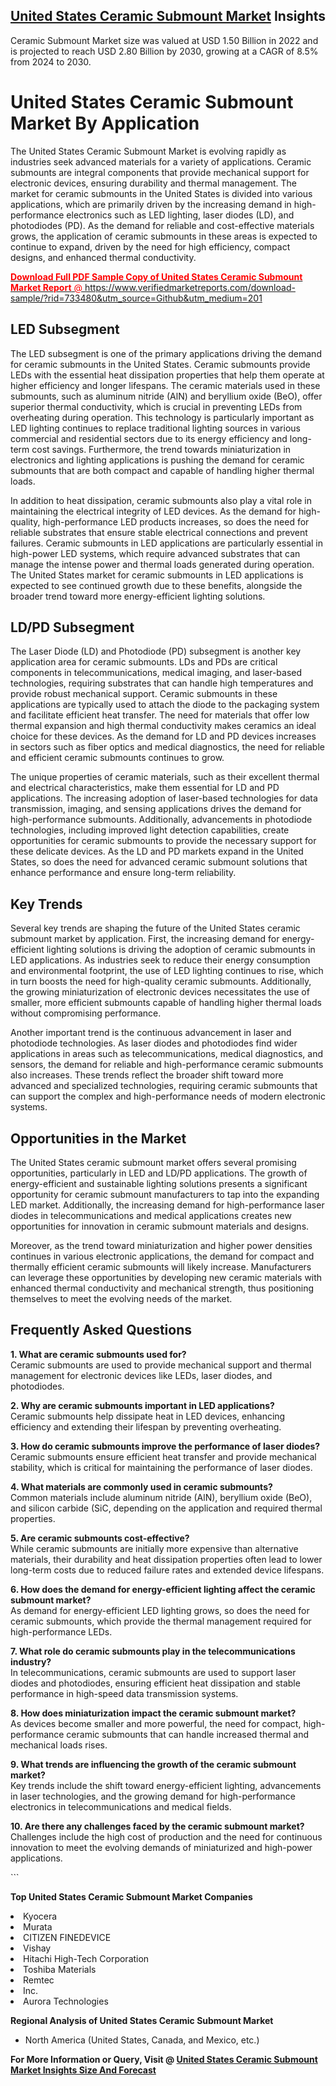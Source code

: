 <h2><a href="https://www.verifiedmarketreports.com/download-sample/?rid=733480&amp;utm_source=Github&amp;utm_medium=201" target="_blank">United States Ceramic Submount Market</a> Insights</h2><p>Ceramic Submount Market size was valued at USD 1.50 Billion in 2022 and is projected to reach USD 2.80 Billion by 2030, growing at a CAGR of 8.5% from 2024 to 2030.</p><p><h1>United States Ceramic Submount Market By Application</h1><p>The United States Ceramic Submount Market is evolving rapidly as industries seek advanced materials for a variety of applications. Ceramic submounts are integral components that provide mechanical support for electronic devices, ensuring durability and thermal management. The market for ceramic submounts in the United States is divided into various applications, which are primarily driven by the increasing demand in high-performance electronics such as LED lighting, laser diodes (LD), and photodiodes (PD). As the demand for reliable and cost-effective materials grows, the application of ceramic submounts in these areas is expected to continue to expand, driven by the need for high efficiency, compact designs, and enhanced thermal conductivity.<p><a href="#"><p><span class=""><span style="color: #ff0000;"><strong>Download Full PDF Sample Copy of United States Ceramic Submount Market Report</strong> @ </span><a href="https://www.verifiedmarketreports.com/download-sample/?rid=733480&amp;utm_source=Github&amp;utm_medium=201" target="_blank">https://www.verifiedmarketreports.com/download-sample/?rid=733480&amp;utm_source=Github&amp;utm_medium=201</a></span></p></a></p><h2>LED Subsegment</h2><p>The LED subsegment is one of the primary applications driving the demand for ceramic submounts in the United States. Ceramic submounts provide LEDs with the essential heat dissipation properties that help them operate at higher efficiency and longer lifespans. The ceramic materials used in these submounts, such as aluminum nitride (AlN) and beryllium oxide (BeO), offer superior thermal conductivity, which is crucial in preventing LEDs from overheating during operation. This technology is particularly important as LED lighting continues to replace traditional lighting sources in various commercial and residential sectors due to its energy efficiency and long-term cost savings. Furthermore, the trend towards miniaturization in electronics and lighting applications is pushing the demand for ceramic submounts that are both compact and capable of handling higher thermal loads.<p>In addition to heat dissipation, ceramic submounts also play a vital role in maintaining the electrical integrity of LED devices. As the demand for high-quality, high-performance LED products increases, so does the need for reliable substrates that ensure stable electrical connections and prevent failures. Ceramic submounts in LED applications are particularly essential in high-power LED systems, which require advanced substrates that can manage the intense power and thermal loads generated during operation. The United States market for ceramic submounts in LED applications is expected to see continued growth due to these benefits, alongside the broader trend toward more energy-efficient lighting solutions.</p><h2>LD/PD Subsegment</h2><p>The Laser Diode (LD) and Photodiode (PD) subsegment is another key application area for ceramic submounts. LDs and PDs are critical components in telecommunications, medical imaging, and laser-based technologies, requiring substrates that can handle high temperatures and provide robust mechanical support. Ceramic submounts in these applications are typically used to attach the diode to the packaging system and facilitate efficient heat transfer. The need for materials that offer low thermal expansion and high thermal conductivity makes ceramics an ideal choice for these devices. As the demand for LD and PD devices increases in sectors such as fiber optics and medical diagnostics, the need for reliable and efficient ceramic submounts continues to grow.<p>The unique properties of ceramic materials, such as their excellent thermal and electrical characteristics, make them essential for LD and PD applications. The increasing adoption of laser-based technologies for data transmission, imaging, and sensing applications drives the demand for high-performance submounts. Additionally, advancements in photodiode technologies, including improved light detection capabilities, create opportunities for ceramic submounts to provide the necessary support for these delicate devices. As the LD and PD markets expand in the United States, so does the need for advanced ceramic submount solutions that enhance performance and ensure long-term reliability.</p><h2>Key Trends</h2><p>Several key trends are shaping the future of the United States ceramic submount market by application. First, the increasing demand for energy-efficient lighting solutions is driving the adoption of ceramic submounts in LED applications. As industries seek to reduce their energy consumption and environmental footprint, the use of LED lighting continues to rise, which in turn boosts the need for high-quality ceramic submounts. Additionally, the growing miniaturization of electronic devices necessitates the use of smaller, more efficient submounts capable of handling higher thermal loads without compromising performance.<p>Another important trend is the continuous advancement in laser and photodiode technologies. As laser diodes and photodiodes find wider applications in areas such as telecommunications, medical diagnostics, and sensors, the demand for reliable and high-performance ceramic submounts also increases. These trends reflect the broader shift toward more advanced and specialized technologies, requiring ceramic submounts that can support the complex and high-performance needs of modern electronic systems.</p><h2>Opportunities in the Market</h2><p>The United States ceramic submount market offers several promising opportunities, particularly in LED and LD/PD applications. The growth of energy-efficient and sustainable lighting solutions presents a significant opportunity for ceramic submount manufacturers to tap into the expanding LED market. Additionally, the increasing demand for high-performance laser diodes in telecommunications and medical applications creates new opportunities for innovation in ceramic submount materials and designs.<p>Moreover, as the trend toward miniaturization and higher power densities continues in various electronic applications, the demand for compact and thermally efficient ceramic submounts will likely increase. Manufacturers can leverage these opportunities by developing new ceramic materials with enhanced thermal conductivity and mechanical strength, thus positioning themselves to meet the evolving needs of the market.</p><h2>Frequently Asked Questions</h2><p><strong>1. What are ceramic submounts used for?</strong><br> Ceramic submounts are used to provide mechanical support and thermal management for electronic devices like LEDs, laser diodes, and photodiodes.</p><p><strong>2. Why are ceramic submounts important in LED applications?</strong><br> Ceramic submounts help dissipate heat in LED devices, enhancing efficiency and extending their lifespan by preventing overheating.</p><p><strong>3. How do ceramic submounts improve the performance of laser diodes?</strong><br> Ceramic submounts ensure efficient heat transfer and provide mechanical stability, which is critical for maintaining the performance of laser diodes.</p><p><strong>4. What materials are commonly used in ceramic submounts?</strong><br> Common materials include aluminum nitride (AlN), beryllium oxide (BeO), and silicon carbide (SiC, depending on the application and required thermal properties.</p><p><strong>5. Are ceramic submounts cost-effective?</strong><br> While ceramic submounts are initially more expensive than alternative materials, their durability and heat dissipation properties often lead to lower long-term costs due to reduced failure rates and extended device lifespans.</p><p><strong>6. How does the demand for energy-efficient lighting affect the ceramic submount market?</strong><br> As demand for energy-efficient LED lighting grows, so does the need for ceramic submounts, which provide the thermal management required for high-performance LEDs.</p><p><strong>7. What role do ceramic submounts play in the telecommunications industry?</strong><br> In telecommunications, ceramic submounts are used to support laser diodes and photodiodes, ensuring efficient heat dissipation and stable performance in high-speed data transmission systems.</p><p><strong>8. How does miniaturization impact the ceramic submount market?</strong><br> As devices become smaller and more powerful, the need for compact, high-performance ceramic submounts that can handle increased thermal and mechanical loads rises.</p><p><strong>9. What trends are influencing the growth of the ceramic submount market?</strong><br> Key trends include the shift toward energy-efficient lighting, advancements in laser technologies, and the growing demand for high-performance electronics in telecommunications and medical fields.</p><p><strong>10. Are there any challenges faced by the ceramic submount market?</strong><br> Challenges include the high cost of production and the need for continuous innovation to meet the evolving demands of miniaturized and high-power applications.</p>```</p><p><strong>Top United States Ceramic Submount Market Companies</strong></p><div data-test-id=""><p><li>Kyocera</li><li> Murata</li><li> CITIZEN FINEDEVICE</li><li> Vishay</li><li> Hitachi High-Tech Corporation</li><li> Toshiba Materials</li><li> Remtec</li><li> Inc.</li><li> Aurora Technologies</li></p><div><strong>Regional Analysis of&nbsp;United States Ceramic Submount Market</strong></div><ul><li dir="ltr"><p dir="ltr">North America&nbsp;(United States, Canada, and Mexico, etc.)</p></li></ul><p><strong>For More Information or Query, Visit @&nbsp;</strong><strong><a href="https://www.verifiedmarketreports.com/product/ceramic-submount-market/?utm_source=Github&amp;utm_medium=201" target="_blank">United States Ceramic Submount Market Insights Size And Forecast</a></strong></p></div>
